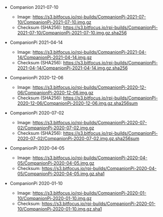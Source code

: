 - Companion 2021-07-10

  - Image: https://s3.bitfocus.io/rpi-builds/CompanionPi-2021-07-10/CompanionPi-2021-07-10.img.gz
  - Checksum (SHA256): https://s3.bitfocus.io/rpi-builds/CompanionPi-2021-07-10/CompanionPi-2021-07-10.img.gz.sha256

- CompanionPi 2021-04-14

  - Image: https://s3.bitfocus.io/rpi-builds/CompanionPi-2021-04-14/CompanionPi-2021-04-14.img.gz
  - Checksum (SHA256): https://s3.bitfocus.io/rpi-builds/CompanionPi-2021-04-14/CompanionPi-2021-04-14.img.gz.sha256

- CompanionPi 2020-12-06

  - Image: https://s3.bitfocus.io/rpi-builds/CompanionPi-2020-12-06/CompanionPi-2020-12-06.img.gz
  - Checksum (SHA256): https://s3.bitfocus.io/rpi-builds/CompanionPi-2020-12-06/CompanionPi-2020-12-06.img.gz.sha256sum

- CompanionPi 2020-07-02

  - Image: https://s3.bitfocus.io/rpi-builds/CompanionPi-2020-07-02/CompanionPi-2020-07-02.img.gz
  - Checksum (SHA256): https://s3.bitfocus.io/rpi-builds/CompanionPi-2020-07-02/CompanionPi-2020-07-02.img.gz.sha256sum

- CompanionPi 2020-04-05

  - Image: https://s3.bitfocus.io/rpi-builds/CompanionPi-2020-04-05/CompanionPi-2020-04-05.img.gz
  - Checksum: https://s3.bitfocus.io/rpi-builds/CompanionPi-2020-04-05/CompanionPi-2020-04-05.img.gz.sha1

- CompanionPi 2020-01-10

  - Image: https://s3.bitfocus.io/rpi-builds/CompanionPi-2020-01-10/CompanionPi-2020-01-10.img.gz
  - Checksum: https://s3.bitfocus.io/rpi-builds/CompanionPi-2020-01-10/CompanionPi-2020-01-10.img.gz.sha1
